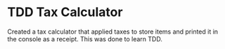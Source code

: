 <h1>TDD Tax Calculator</h1>

Created a tax calculator that applied taxes to store items and printed it in the console as a receipt. This was done to learn TDD.
